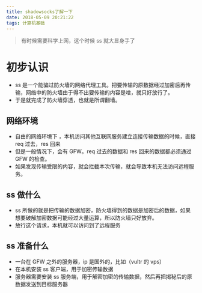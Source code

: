 ```yaml
---
title: shadowsocks了解一下
date: 2018-05-09 20:21:22
tags: 计算机基础
---
```


> 有时候需要科学上网，这个时候 ss 就大显身手了

# 初步认识

* ss 是一个能骗过防火墙的网络代理工具。把要传输的原数据经过加密后再传输，网络中的防火墙由于得不出要传输的内容是啥，就只好放行了。
* 于是就完成了防火墙穿透，也就是所谓翻墙。

## 网络环境

* 自由的网络环境下 ，本机访问其他互联网服务建立连接传输数据的时候，直接 req 过去，res 回来
* 但是一般情况下，会有 GFW。req 过去的数据和 res 回来的数据都必须通过 GFW 的检查。
* 如果发现传输受限的内容，就会拦截本次传输，就会导致本机无法访问远程服务。

## ss 做什么

* ss 所做的就是把传输的数据加密，防火墙得到的数据是加密后的数据，如果想要破解加密数据可能经过大量运算，所以防火墙只好放弃。
* 放行这个请求，本机就可以访问到了远程服务

## ss 准备什么

* 一台在 GFW 之外的服务器，ip 是国外的，比如（vultr 的 vps）
* 在本机安装 ss 客户端，用于加密传输数据
* 服务器需要安装 ss 服务端，用于解密加密的传输数据，然后再把揭秘后的原数据发送到目标服务器
